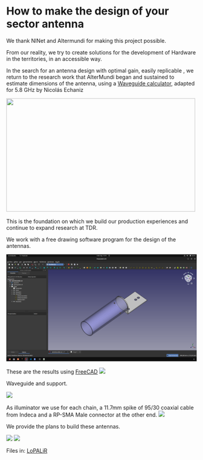<!--
SPDX-FileCopyrightText: 2023 Tecnología de Raíz <tecnologiaderaiz@disroot.org>

SPDX-License-Identifier: CC-BY-NC-4.0
-->

# How to make the design of your sector antenna

We thank NlNet and Altermundi for making this project possible. 

From our reality, we try to create solutions for the development of Hardware in the territories, in an accessible way.

In the search for an antenna design with optimal gain, easily replicable , we return to the research work that AlterMundi began and sustained to estimate dimensions of the antenna, using a [Waveguide calculator](https://github.com/TecnologiadeRaiz/LoPALiR/blob/6cfcefe5b7c623523bdbc38a3de3d6f52c728e81/circular_waveguide_tuneado.ods), adapted for 5.8 GHz by Nicolás Echaniz

<img src="https://i.imgur.com/q1iutf3.png" width="500" height="300">


This is the foundation on which we build our production experiences and continue to expand research at TDR.

We work with a free drawing software program for the design of the antennas.

![](images/FRECAD.png)


These are the results using [FreeCAD](https://www.freecadweb.org/downloads.php?lang=es_ES)
<img src="https://i.imgur.com/NYOZ9TS.jpg" height="300">


Waveguide and support.

<img src="https://i.imgur.com/zOvSDsL.jpg" height="300">

As illuminator we use for each chain, a 11.7mm spike of 95/30 coaxial cable from Indeca and a RP-SMA Male connector at the other end.
<img src="https://i.imgur.com/yNnzJKm.jpg" height="300">

We provide the plans to build these antennas.

![](https://i.imgur.com/sWBLNPN.png)
![](https://i.imgur.com/Bm5bfip.png)

Files in: <a href="https://github.com/TecnologiadeRaiz/LoPALiR">LoPALiR</a>
